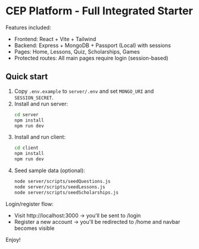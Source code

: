 # CEP Platform - Full Integrated Starter

Features included:
- Frontend: React + Vite + Tailwind
- Backend: Express + MongoDB + Passport (Local) with sessions
- Pages: Home, Lessons, Quiz, Scholarships, Games
- Protected routes: All main pages require login (session-based)

## Quick start
1. Copy `.env.example` to `server/.env` and set `MONGO_URI` and `SESSION_SECRET`.
2. Install and run server:
   ```bash
   cd server
   npm install
   npm run dev
   ```
3. Install and run client:
   ```bash
   cd client
   npm install
   npm run dev
   ```
4. Seed sample data (optional):
   ```bash
   node server/scripts/seedQuestions.js
   node server/scripts/seedLessons.js
   node server/scripts/seedScholarships.js
   ```

Login/register flow: 
- Visit http://localhost:3000 -> you'll be sent to /login
- Register a new account -> you'll be redirected to /home and navbar becomes visible

Enjoy!

